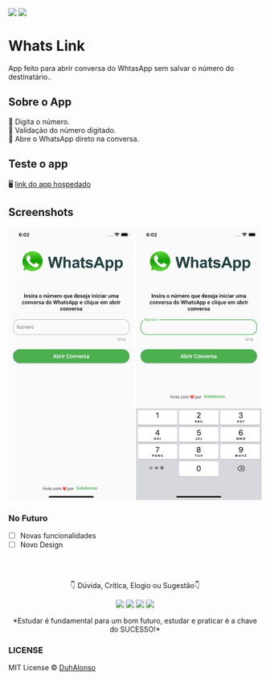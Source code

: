 <img src="https://img.shields.io/badge/Version-1.0.0-green"> <img src="https://img.shields.io/badge/license-MIT-blue"> 

# Whats Link

App feito para abrir conversa do WhtasApp sem salvar o número do destinatário..

## Sobre o App

:iphone: Digita o número.  
:iphone: Validação do número digitado.  
:iphone: Abre o WhatsApp direto na conversa.  

## Teste o app

🖥️ [link do app hospedado](https://whatsapp-link.duhalonso.com/)

## Screenshots

<img src="https://github.com/DuhAlonso/whats-link/blob/main/screenshot/Screen1.png" width="250"> <img src="https://github.com/DuhAlonso/whats-link/blob/main/screenshot/Screen2.png" width="250">

### No Futuro
- [ ] Novas funcionalidades
- [ ] Novo Design

</br>
</br>

<p align="center">
👇 Dúvida, Crítica, Elogio ou Sugestão👇 
  </p>
  <p align="center">
  <a href="https://instagram.com/duhalonsoo" target="_blank"><img src="https://img.shields.io/badge/-Instagram-%23E4405F?style=for-the-badge&logo=instagram&logoColor=white" target="_blank"></a>
  <a href="https://t.me/duhalonso" target="_blank"><img src="https://img.shields.io/badge/Telegram-2CA5E0?style=for-the-badge&logo=telegram&logoColor=white" target="_blank"></a> 
  <a href = "mailto:duhalonso.dev@gmail.com"><img src="https://img.shields.io/badge/-Gmail-%23333?style=for-the-badge&logo=gmail&logoColor=white" target="_blank"></a>
  <a href="https://www.linkedin.com/in/eduardo-alonso-685509b7" target="_blank"><img src="https://img.shields.io/badge/-LinkedIn-%230077B5?style=for-the-badge&logo=linkedin&logoColor=white" target="_blank"></a> 
</p>
<p align="center">
 *Estudar é fundamental para um bom futuro, estudar e praticar é a chave do SUCESSO!*

</p>

### LICENSE
MIT License © [DuhAlonso](https://github.com/DuhAlonso/basic_app_request_api/blob/master/LICENSE.md)